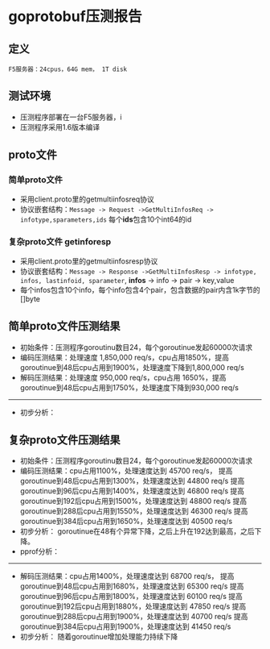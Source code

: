 # goprotobuf压测报告

## 定义

    F5服务器：24cpus，64G mem， 1T disk

## 测试环境
- 压测程序部署在一台F5服务器，i
- 压测程序采用1.6版本编译

## proto文件

### 简单proto文件

- 采用client.proto里的getmultiinfosreq协议
- 协议嵌套结构：`Message -> Request ->GetMultiInfosReq -> infotype,sparameters,ids`
    每个**ids**包含10个int64的id


### 复杂proto文件 getinforesp

- 采用client.proto里的getmultiinfosresp协议
- 协议嵌套结构：`Message -> Response ->GetMultiInfosResp -> infotype, infos, lastinfoid, sparameter`,
**infos** -> info -> pair -> key,value
- 每个infos包含10个info，每个info包含4个pair，包含数据的pair内含1k字节的[]byte


## 简单proto文件压测结果

- 初始条件：压测程序goroutinu数目24，每个goroutinue发起60000次请求
- 编码压测结果：处理速度 1,850,000 req/s，cpu占用1850%，提高goroutinue到48后cpu占用到1900%，处理速度下降到1,800,000 req/s
- 解码压测结果：处理速度 950,000 req/s，cpu占用 1650%，提高goroutinue到48后cpu占用到1750%，处理速度下降到930,000 req/s

---
- 初步分析：


## 复杂proto文件压测结果

- 初始条件：压测程序goroutinu数目24，每个goroutinue发起60000次请求
- 编码压测结果：cpu占用1100%，处理速度达到 45700 req/s，
    提高goroutinue到48后cpu占用到1300%，处理速度达到 44800 req/s
    提高goroutinue到96后cpu占用到1400%，处理速度达到 46800 req/s
    提高goroutinue到192后cpu占用到1500%，处理速度达到 48800 req/s
    提高goroutinue到288后cpu占用到1550%，处理速度达到 46300 req/s
    提高goroutinue到384后cpu占用到1650%，处理速度达到 40500 req/s
- 初步分析：
goroutinue在48有个异常下降，之后上升在192达到最高，之后下降。
- pprof分析：

---   

- 解码压测结果：cpu占用1400%，处理速度达到 68700 req/s，
    提高goroutinue到48后cpu占用到1680%，处理速度达到 65300 req/s
    提高goroutinue到96后cpu占用到1800%，处理速度达到 60100 req/s
    提高goroutinue到192后cpu占用到1880%，处理速度达到 47850 req/s
    提高goroutinue到288后cpu占用到1900%，处理速度达到 40700 req/s
    提高goroutinue到384后cpu占用到1900%，处理速度达到 41450 req/s
- 初步分析：
随着goroutinue增加处理能力持续下降
